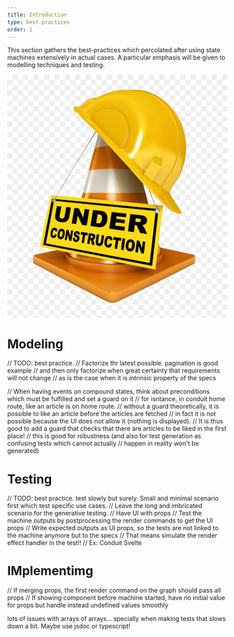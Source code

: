```yaml
---
title: Introduction
type: best-practices
order: 1
---
```


This section gathers the best-practices which percolated after using state machines extensively in actual cases. A particular emphasis will be given to modelling techniques and testing. 


![](../../images/coming-soon/under-construction-png-images-label-free-download-660778.png)

# Modeling
// TODO: best practice. 
// Factorize thr latest possible. pagination is good example
// and then only factorize when great certainty that requirements will not change
// as is the case when it is intrinsic property of the specs

// When having events on compound states, think about preconditions which must be fulfilled and set a guard on it
// for isntance, in conduit home route, like an article is on home route.
// without a guard theoretically, it is possible to like an article before the articles are fetched
// in fact it is not possible because the UI does not allow it (nothing is displayed).
// It is thus good to add a guard that checks that there are articles to be liked in the first place!
// this is good for robustness (and also for test generation as confusing tests which cannot actually 
// happen in reality won't be generated) 

# Testing
// TODO: best practice. test slowly but surely. Small and minimal scenario first which test specific use cases. 
// Leave the long and imbricated scenario for the generative testing.
// Have UI with props
// Test the machine outputs by postprocessing the render commands to get the UI props
// Write expected outputs as UI props, so the tests are not linked to the machine anymore but to the specs
// That means simulate the render effect handler in the test!!
// Ex: Conduit Svelte

# IMplementimg
// If merging props, the first render command on the graph should pass all props 
// If showing component before machine started, have no initial value for props but handle instead undefined values smoothly


lots of issues with arrays of arrays... specially when making tests that slows down a bit. Maybe use jsdoc or typescript!
